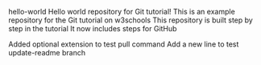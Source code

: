 hello-world
Hello world repository for Git tutorial! This is an example repository for the Git tutorial on w3schools
This repository is built step by step in the tutorial
It now includes steps for GitHub

Added optional extension to test pull command
Add a new line to test update-readme branch
